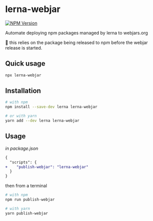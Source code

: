 # lerna-webjar

[![NPM Version](https://img.shields.io/npm/v/lerna-webjar.svg)](https://www.npmjs.com/package/lerna-webjar)

Automate deploying npm packages managed by lerna to webjars.org

:notebook: this relies on the package being released to npm before the webjar release is started.

## Quick usage

```sh
npx lerna-webjar
```

## Installation

```sh
# with npm
npm install --save-dev lerna lerna-webjar

# or with yarn
yarn add --dev lerna lerna-webjar
```

## Usage

_in package.json_

```diff
{
  "scripts": {
+    "publish-webjar": "lerna-webjar"
  }
}
```

then from a terminal

```sh
# with npm
npm run publish-webjar

# with yarn
yarn publish-webjar
```
